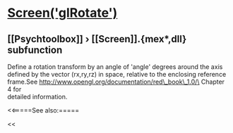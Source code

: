 # [Screen('glRotate')](Screen-glRotate) 
## [[Psychtoolbox]] &#8250; [[Screen]].{mex*,dll} subfunction


Define a rotation transform by an angle of 'angle' degrees around the axis  
defined by the vector (rx,ry,rz) in space, relative to the enclosing reference  
frame.See <http://www.opengl.org/documentation/red\_book\_1.0/\> Chapter 4 for  
detailed information.  


<<=====See also:=====

<<